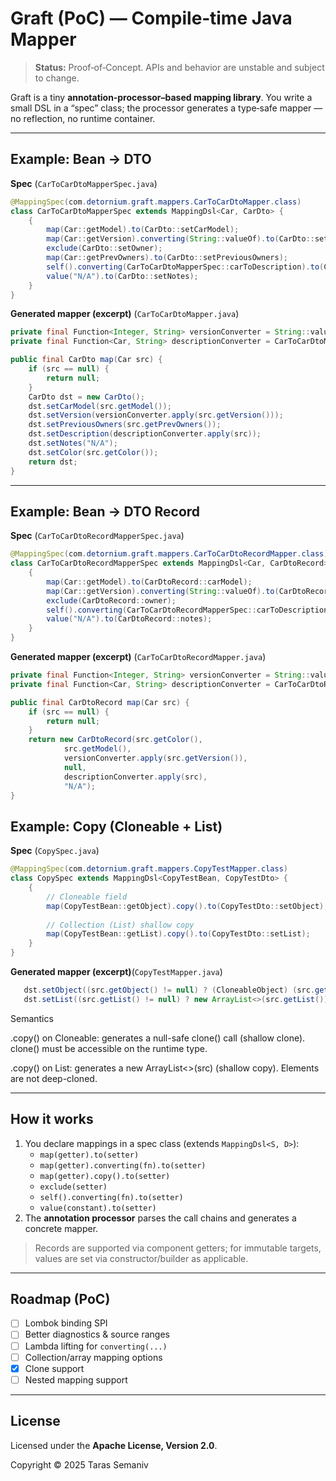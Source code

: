 # Graft (PoC) — Compile‑time Java Mapper

> **Status:** Proof‑of‑Concept. APIs and behavior are unstable and subject to change.

Graft is a tiny **annotation‑processor–based mapping library**. You write a small DSL in a “spec” class; the processor
generates a type‑safe mapper — no reflection, no runtime container.

---

## Example: Bean → DTO

**Spec** (`CarToCarDtoMapperSpec.java`)

```java
@MappingSpec(com.detornium.graft.mappers.CarToCarDtoMapper.class)
class CarToCarDtoMapperSpec extends MappingDsl<Car, CarDto> {
    {
        map(Car::getModel).to(CarDto::setCarModel);
        map(Car::getVersion).converting(String::valueOf).to(CarDto::setVersion);
        exclude(CarDto::setOwner);
        map(Car::getPrevOwners).to(CarDto::setPreviousOwners);
        self().converting(CarToCarDtoMapperSpec::carToDescription).to(CarDto::setDescription);
        value("N/A").to(CarDto::setNotes);
    }
}
```

**Generated mapper (excerpt)** (`CarToCarDtoMapper.java`)

```java
private final Function<Integer, String> versionConverter = String::valueOf;
private final Function<Car, String> descriptionConverter = CarToCarDtoMapperSpec::carToDescription;

public final CarDto map(Car src) {
    if (src == null) {
        return null;
    }
    CarDto dst = new CarDto();
    dst.setCarModel(src.getModel());
    dst.setVersion(versionConverter.apply(src.getVersion()));
    dst.setPreviousOwners(src.getPrevOwners());
    dst.setDescription(descriptionConverter.apply(src));
    dst.setNotes("N/A");
    dst.setColor(src.getColor());
    return dst;
}
```

---

## Example: Bean → DTO Record

**Spec** (`CarToCarDtoRecordMapperSpec.java`)

```java
@MappingSpec(com.detornium.graft.mappers.CarToCarDtoRecordMapper.class)
class CarToCarDtoRecordMapperSpec extends MappingDsl<Car, CarDtoRecord> {
    {
        map(Car::getModel).to(CarDtoRecord::carModel);
        map(Car::getVersion).converting(String::valueOf).to(CarDtoRecord::version);
        exclude(CarDtoRecord::owner);
        self().converting(CarToCarDtoRecordMapperSpec::carToDescription).to(CarDtoRecord::description);
        value("N/A").to(CarDtoRecord::notes);
    }
}
```

**Generated mapper (excerpt)** (`CarToCarDtoRecordMapper.java`)

```java
private final Function<Integer, String> versionConverter = String::valueOf;
private final Function<Car, String> descriptionConverter = CarToCarDtoRecordMapperSpec::carToDescription;

public final CarDtoRecord map(Car src) {
    if (src == null) {
        return null;
    }
    return new CarDtoRecord(src.getColor(),
            src.getModel(),
            versionConverter.apply(src.getVersion()),
            null,
            descriptionConverter.apply(src),
            "N/A");
}
```

## Example: Copy (Cloneable + List)

**Spec** (`CopySpec.java`)

```java
@MappingSpec(com.detornium.graft.mappers.CopyTestMapper.class)
class CopySpec extends MappingDsl<CopyTestBean, CopyTestDto> { 
    {
        // Cloneable field
        map(CopyTestBean::getObject).copy().to(CopyTestDto::setObject);
        
        // Collection (List) shallow copy
        map(CopyTestBean::getList).copy().to(CopyTestDto::setList);
    }
}
```


**Generated mapper (excerpt)**(`CopyTestMapper.java`)

```java
   dst.setObject((src.getObject() != null) ? (CloneableObject) (src.getObject()).clone() : null);
   dst.setList((src.getList() != null) ? new ArrayList<>(src.getList()) : null);
```
Semantics

.copy() on Cloneable: generates a null-safe clone() call (shallow clone). clone() must be accessible on the runtime type.

.copy() on List: generates a new ArrayList<>(src) (shallow copy). Elements are not deep-cloned.

---

## How it works

1. You declare mappings in a spec class (extends `MappingDsl<S, D>`):
    - `map(getter).to(setter)`
    - `map(getter).converting(fn).to(setter)`
    - `map(getter).copy().to(setter)`
    - `exclude(setter)`
    - `self().converting(fn).to(setter)`
    - `value(constant).to(setter)`
2. The **annotation processor** parses the call chains and generates a concrete mapper.

> Records are supported via component getters; for immutable targets, values are set via constructor/builder as
> applicable.

---

## Roadmap (PoC)

- [ ] Lombok binding SPI
- [ ] Better diagnostics & source ranges
- [ ] Lambda lifting for `converting(...)`
- [ ] Collection/array mapping options
- [x] Clone support
- [ ] Nested mapping support

---

## License

Licensed under the **Apache License, Version 2.0**.

Copyright © 2025 Taras Semaniv

